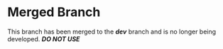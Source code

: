 # Merged Branch

This branch has been merged to the ***dev*** branch and is no longer being developed. ***DO NOT USE***